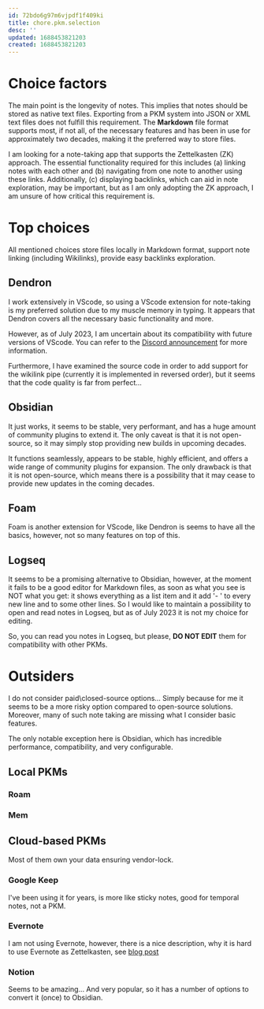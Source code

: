 ```yaml
---
id: 72bdo6g97m6vjpdf1f409ki
title: chore.pkm.selection
desc: ''
updated: 1688453821203
created: 1688453821203
---
```

# Choice factors

The main point is the longevity of notes. This implies that notes
should be stored as native text files. Exporting from a PKM system
into JSON or XML text files does not fulfill this requirement. The
__Markdown__ file format supports most, if not all, of the necessary
features and has been in use for approximately two decades, making it
the preferred way to store files.

I am looking for a note-taking app that supports the Zettelkasten (ZK)
approach. The essential functionality required for this includes (a)
linking notes with each other and (b) navigating from one note to
another using these links. Additionally, (c) displaying backlinks,
which can aid in note exploration, may be important, but as I am only
adopting the ZK approach, I am unsure of how critical this requirement
is.

# Top choices

All mentioned choices store files locally in Markdown format, support note linking (including Wikilinks), provide easy backlinks exploration. 

## Dendron
    
I work extensively in VScode, so using a VScode extension for
note-taking is my preferred solution due to my muscle memory in
typing. It appears that Dendron covers all the necessary basic
functionality and more.
 
However, as of July 2023, I am uncertain about its compatibility with
future versions of VScode. You can refer to the [Discord
announcement](https://discord.com/channels/717965437182410783/737323300967022732/1072563304289030164)
for more information. 


Furthermore, I have examined the source code in order to add support
for the wikilink pipe (currently it is implemented in reversed order),
but it seems that the code quality is far from perfect...
     

## Obsidian

It just works, it seems to be stable, very performant, and has a huge
amount of community plugins to extend it. The only caveat is that it
is not open-source, so it may simply stop providing new builds in
upcoming decades. 

It functions seamlessly, appears to be stable, highly efficient, and
offers a wide range of community plugins for expansion. The only
drawback is that it is not open-source, which means there is a
possibility that it may cease to provide new updates in the coming
decades.

## Foam

Foam is another extension for VScode, like Dendron is seems to have
all the basics, however, not so many features on top of this.

## Logseq

It seems to be a promising alternative to Obsidian, however, at the
moment it fails to be a good editor for Markdown files, as soon as
what you see is NOT what you get: it shows everything as a list item
and it add '- ' to every new line and to some other lines. So I would
like to maintain a possibility to open and read notes in Logseq, but
as of July 2023 it is not my choice for editing.

So, you can read you notes in Logseq, but please, __DO NOT EDIT__ them
for compatibility with other PKMs.




# Outsiders

I do not consider paid\closed-source options... Simply because for me
it seems to be a more risky option compared to open-source solutions.
Moreover, many of such note taking are missing what I consider basic
features.

The only notable exception here is Obsidian, which has incredible
performance, compatibility, and very configurable. 

## Local PKMs

### Roam
### Mem

## Cloud-based PKMs

Most of them own your data ensuring vendor-lock. 

### Google Keep

I've been using it for years, is more like sticky notes, good for
temporal notes, not a PKM.

### Evernote

I am not using Evernote, however, there is a nice description, why it
is hard to use Evernote as Zettelkasten, see [blog post](https://mattgiaro.com/evernote-zettelkasten/)

### Notion

Seems to be amazing... And very popular, so it has a number of options
to convert it (once) to Obsidian. 